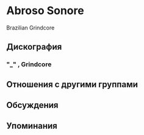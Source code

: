 # Abroso Sonore

Brazilian Grindcore

## Дискография

### "_" , Grindcore




## Отношения с другими группами


## Обсуждения


## Упоминания


